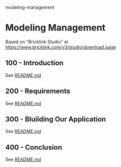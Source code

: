 modeling-management
# Modeling Management

Based on "Bricklink Studio" at https://www.bricklink.com/v3/studio/download.page

## 100 - Introduction

See [README.md](./100/README.md)

## 200 - Requirements

See [README.md](./200/README.md)

## 300 - Bluilding Our Application

See [README.md](./300/README.md)

## 400 - Conclusion

See [README.md](./400/README.md)
